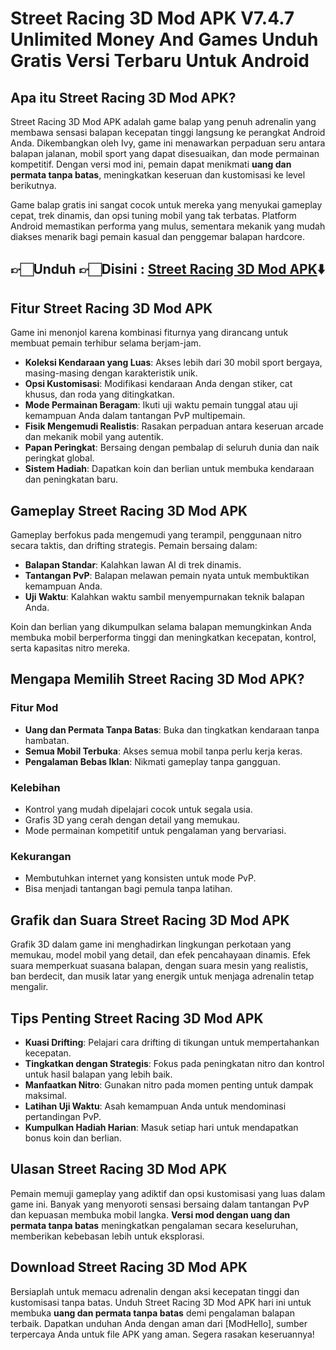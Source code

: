 # Street Racing 3D Mod APK V7.4.7 Unlimited Money And Games Unduh Gratis Versi Terbaru Untuk Android

## Apa itu Street Racing 3D Mod APK?
Street Racing 3D Mod APK adalah game balap yang penuh adrenalin yang membawa sensasi balapan kecepatan tinggi langsung ke perangkat Android Anda. Dikembangkan oleh Ivy, game ini menawarkan perpaduan seru antara balapan jalanan, mobil sport yang dapat disesuaikan, dan mode permainan kompetitif. Dengan versi mod ini, pemain dapat menikmati **uang dan permata tanpa batas**, meningkatkan keseruan dan kustomisasi ke level berikutnya.

Game balap gratis ini sangat cocok untuk mereka yang menyukai gameplay cepat, trek dinamis, dan opsi tuning mobil yang tak terbatas. Platform Android memastikan performa yang mulus, sementara mekanik yang mudah diakses menarik bagi pemain kasual dan penggemar balapan hardcore.

## 👉🏻Unduh 👉🏻Disini : [Street Racing 3D Mod APK](https://modhello.com/street-racing-3d/)⬇️

## Fitur Street Racing 3D Mod APK
Game ini menonjol karena kombinasi fiturnya yang dirancang untuk membuat pemain terhibur selama berjam-jam.

- **Koleksi Kendaraan yang Luas**: Akses lebih dari 30 mobil sport bergaya, masing-masing dengan karakteristik unik.
- **Opsi Kustomisasi**: Modifikasi kendaraan Anda dengan stiker, cat khusus, dan roda yang ditingkatkan.
- **Mode Permainan Beragam**: Ikuti uji waktu pemain tunggal atau uji kemampuan Anda dalam tantangan PvP multipemain.
- **Fisik Mengemudi Realistis**: Rasakan perpaduan antara keseruan arcade dan mekanik mobil yang autentik.
- **Papan Peringkat**: Bersaing dengan pembalap di seluruh dunia dan naik peringkat global.
- **Sistem Hadiah**: Dapatkan koin dan berlian untuk membuka kendaraan dan peningkatan baru.


## Gameplay Street Racing 3D Mod APK
Gameplay berfokus pada mengemudi yang terampil, penggunaan nitro secara taktis, dan drifting strategis. Pemain bersaing dalam:

- **Balapan Standar**: Kalahkan lawan AI di trek dinamis.
- **Tantangan PvP**: Balapan melawan pemain nyata untuk membuktikan kemampuan Anda.
- **Uji Waktu**: Kalahkan waktu sambil menyempurnakan teknik balapan Anda.

Koin dan berlian yang dikumpulkan selama balapan memungkinkan Anda membuka mobil berperforma tinggi dan meningkatkan kecepatan, kontrol, serta kapasitas nitro mereka.


## Mengapa Memilih Street Racing 3D Mod APK?

### Fitur Mod

- **Uang dan Permata Tanpa Batas**: Buka dan tingkatkan kendaraan tanpa hambatan.
- **Semua Mobil Terbuka**: Akses semua mobil tanpa perlu kerja keras.
- **Pengalaman Bebas Iklan**: Nikmati gameplay tanpa gangguan.

### Kelebihan

- Kontrol yang mudah dipelajari cocok untuk segala usia.
- Grafis 3D yang cerah dengan detail yang memukau.
- Mode permainan kompetitif untuk pengalaman yang bervariasi.

### Kekurangan

- Membutuhkan internet yang konsisten untuk mode PvP.
- Bisa menjadi tantangan bagi pemula tanpa latihan.


## Grafik dan Suara Street Racing 3D Mod APK
Grafik 3D dalam game ini menghadirkan lingkungan perkotaan yang memukau, model mobil yang detail, dan efek pencahayaan dinamis. Efek suara memperkuat suasana balapan, dengan suara mesin yang realistis, ban berdecit, dan musik latar yang energik untuk menjaga adrenalin tetap mengalir.


## Tips Penting Street Racing 3D Mod APK

- **Kuasi Drifting**: Pelajari cara drifting di tikungan untuk mempertahankan kecepatan.
- **Tingkatkan dengan Strategis**: Fokus pada peningkatan nitro dan kontrol untuk hasil balapan yang lebih baik.
- **Manfaatkan Nitro**: Gunakan nitro pada momen penting untuk dampak maksimal.
- **Latihan Uji Waktu**: Asah kemampuan Anda untuk mendominasi pertandingan PvP.
- **Kumpulkan Hadiah Harian**: Masuk setiap hari untuk mendapatkan bonus koin dan berlian.


## Ulasan Street Racing 3D Mod APK
Pemain memuji gameplay yang adiktif dan opsi kustomisasi yang luas dalam game ini. Banyak yang menyoroti sensasi bersaing dalam tantangan PvP dan kepuasan membuka mobil langka. **Versi mod dengan uang dan permata tanpa batas** meningkatkan pengalaman secara keseluruhan, memberikan kebebasan lebih untuk eksplorasi.


## Download Street Racing 3D Mod APK
Bersiaplah untuk memacu adrenalin dengan aksi kecepatan tinggi dan kustomisasi tanpa batas. Unduh Street Racing 3D Mod APK hari ini untuk membuka **uang dan permata tanpa batas** demi pengalaman balapan terbaik. Dapatkan unduhan Anda dengan aman dari [ModHello], sumber terpercaya Anda untuk file APK yang aman. Segera rasakan keseruannya!
